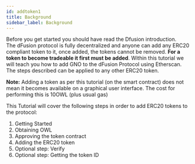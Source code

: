```yaml
---
id: addtoken1
title: Background
sidebar_label: Background
---
```

Before you get started you should have read the Dfusion introduction.  
The dFusion protocol is fully decentralized and anyone can add any ERC20 compliant token to it, once added, the tokens cannot be removed. **For a token to become tradeable it first must be added**. Within this tutorial we will teach you how to add GNO to the dFusion Protocol using Etherscan. The steps described can be applied to any other ERC20 token. 

**Note:**  Adding a token as per this tutorial (on the smart contract) does not mean it becomes available on a graphical user interface. The cost for performing this is 10OWL (plus usual gas)

This Tutorial will cover the following steps in order to add ERC20 tokens to the protocol:
1. Getting Started 
2. Obtaining OWL 
3. Approving the token contract
4. Adding the ERC20 token
5. Optional step: Verify 
6. Optional step: Getting the token ID
